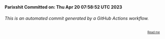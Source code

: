 **Parixshit Committed on: Thu Apr 20 07:58:52 UTC 2023** <!-- a94b888e-97ed-474a-baf6-9dc64835e55d -->

###### This is an automated commit generated by a GitHub Actions workflow.

<div align="right"><sub><sup><a href="https://github.com/Parixshit/AutoCommit.git">Read me</a></sup></sub></div>
